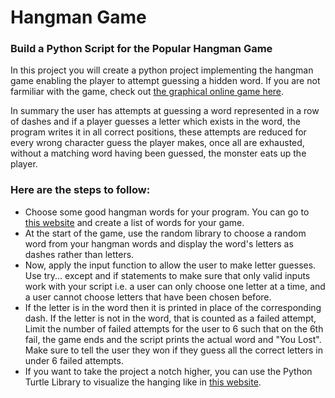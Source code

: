 # Hangman Game
### Build a Python Script for the Popular Hangman Game
In this project you will create a python project implementing the hangman game enabling the player to attempt guessing a hidden word. If you are not farmiliar with the game, check out [the graphical online game here](https://www.hangmanwords.com/play).

In summary the user has attempts at guessing a word represented in a row of dashes and if a player guesses a letter which exists in the word, the program writes it in all correct positions, these attempts are reduced for every wrong character guess the player makes, once all are exhausted, without a matching word having been guessed, the monster eats up the player.

### Here are the steps to follow:
- Choose some good hangman words for your program. You can go to [this website](https://www.hangmanwords.com/words) and create a list of words for your game.
- At the start of the game, use the random library to choose a random word from your hangman words and display the word's letters as dashes rather than letters.
- Now, apply the input function to allow the user to make letter guesses. Use try... except and if statements to make sure that only valid inputs work with your script i.e. a user can only choose one letter at a time, and a user cannot choose letters that have been chosen before.
- If the letter is in the word then it is printed in place of the corresponding dash. If the letter is not in the word, that is counted as a failed attempt, Limit the number of failed attempts for the user to 6 such that on the 6th fail, the game ends and the script prints the actual word and "You Lost". Make sure to tell the user they won if they guess all the correct letters in under 6 failed attempts.
- If you want to take the project a notch higher, you can use the Python Turtle Library to visualize the hanging like in [this website](https://www.hangmanwords.com/play).
